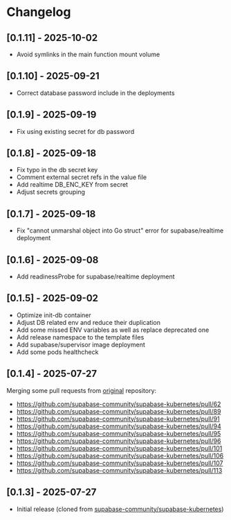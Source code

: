 # Changelog

## [0.1.11] - 2025-10-02

- Avoid symlinks in the main function mount volume

## [0.1.10] - 2025-09-21

- Correct database password include in the deployments

## [0.1.9] - 2025-09-19

- Fix using existing secret for db password

## [0.1.8] - 2025-09-18

- Fix typo in the db secret key
- Comment external secret refs in the value file
- Add realtime DB_ENC_KEY from secret
- Adjust secrets grouping

## [0.1.7] - 2025-09-18

- Fix "cannot unmarshal object into Go struct" error for supabase/realtime deployment

## [0.1.6] - 2025-09-08

- Add readinessProbe for supabase/realtime deployment

## [0.1.5] - 2025-09-02

- Optimize init-db container
- Adjust DB related env and reduce their duplication
- Add some missed ENV variables as well as replace deprecated one
- Add release namespace to the template files
- Add supabase/supervisor image deployment
- Add some pods healthcheck

## [0.1.4] - 2025-07-27

Merging some pull requests from [original](https://github.com/supabase-community/supabase-kubernetes) repository:

- <https://github.com/supabase-community/supabase-kubernetes/pull/62>
- <https://github.com/supabase-community/supabase-kubernetes/pull/89>
- <https://github.com/supabase-community/supabase-kubernetes/pull/91>
- <https://github.com/supabase-community/supabase-kubernetes/pull/94>
- <https://github.com/supabase-community/supabase-kubernetes/pull/95>
- <https://github.com/supabase-community/supabase-kubernetes/pull/96>
- <https://github.com/supabase-community/supabase-kubernetes/pull/101>
- <https://github.com/supabase-community/supabase-kubernetes/pull/106>
- <https://github.com/supabase-community/supabase-kubernetes/pull/107>
- <https://github.com/supabase-community/supabase-kubernetes/pull/113>

## [0.1.3] - 2025-07-27

- Initial release (cloned from [supabase-community/supabase-kubernetes](https://github.com/supabase-community/supabase-kubernetes))
